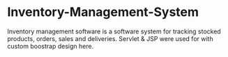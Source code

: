 # Inventory-Management-System

Inventory management software is a software system for tracking stocked products, orders, sales and deliveries.
Servlet & JSP were used for with custom boostrap design here.

